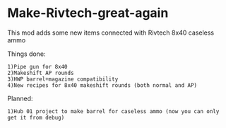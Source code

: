# Make-Rivtech-great-again
This mod adds some new items connected with Rivtech 8x40 caseless ammo

Things done:

 	1)Pipe gun for 8x40
 	2)Makeshift AP rounds 
 	3)HWP barrel+magazine compatibility 
 	4)New recipes for 8x40 makeshift rounds (both normal and AP) 
 
Planned:

 	1)Hub 01 project to make barrel for caseless ammo (now you can only get it from debug)
